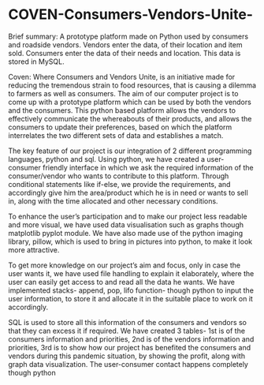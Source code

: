 # COVEN-Consumers-Vendors-Unite-
Brief summary:
A prototype platform made on Python used by consumers and roadside vendors. Vendors enter the data, of their location and item sold. Consumers enter the data of their needs and location. This data is stored in MySQL.

Coven: Where Consumers and Vendors Unite, is an initiative made for reducing the tremendous strain to food resources, that is causing a dilemma to farmers as well as consumers. The aim of our computer project is to come up with a prototype platform which can be used by both the vendors and the consumers. This python based platform allows the vendors to effectively communicate the whereabouts of their products, and allows the consumers to update their preferences, based on which the platform  interrelates the two different sets of data and establishes a match.

The key feature of our project is our integration of 2 different programming languages, python and sql. Using python, we have created a user-consumer friendly interface in which we ask the required information of the consumer/vendor who wants to contribute to this platform. Through conditional statements like if-else, we provide the requirements, and accordingly give him the area/product which he is in need or wants to sell in, along with the time allocated and other necessary conditions. 

To enhance the user’s participation and to make our project less readable and more visual, we have used data visualisation such as graphs though matplotlib pyplot module. We have also made use of the python imaging library, pillow, which is used to bring in pictures into python, to make it look more attractive.

To get more knowledge on our project’s aim and focus, only in case the user wants it, we have used file handling to explain it elaborately, where the user can easily get access to and read all the data he wants. We have implemented stacks- append, pop, lifo function- though python to input the user information, to store it and allocate it in the suitable place to work on it accordingly.

SQL is used to store all this information of the consumers and vendors so that they can excess it if required. We have created 3 tables- 1st is of the consumers information and priorities, 2nd is of the vendors information and priorities, 3rd is to show how our project has benefited the consumers and vendors during this pandemic situation, by showing the profit, along with graph data visualization. The user-consumer contact happens completely though python
